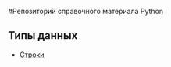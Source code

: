 #Репозиторий справочного материала Python

## Типы данных
* [Строки](https://github.com/MerrickGit/python/blob/master/types/string.md)
